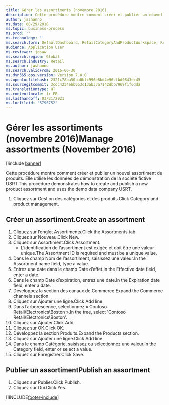 ```yaml
---
title: Gérer les assortiments (novembre 2016)
description: Cette procédure montre comment créer et publier un nouvel assortiment de produits. Elle utilise les données de démonstration de la société fictive USRT.
author: jashanno
ms.date: 08/29/2018
ms.topic: business-process
ms.prod: ''
ms.technology: ''
ms.search.form: DefaultDashboard, RetailCategoryAndProductWorkspace, RetailCategoryAndProductAssortment, RetailAssortmentDetails, RetailOperatingUnitPicker, EcoResCategorySingleLookup
audience: Application User
ms.reviewer: josaw
ms.search.region: Global
ms.search.industry: Retail
ms.author: jashanno
ms.search.validFrom: 2016-06-30
ms.dyn365.ops.version: Version 7.0.0
ms.openlocfilehash: 2321c78ba50ba0bfc996e8bd4e96cfbd0843ec45
ms.sourcegitcommit: 3cdc42346bb653c13ab33a7142dbb7969f1f6dda
ms.translationtype: HT
ms.contentlocale: fr-FR
ms.lasthandoff: 03/31/2021
ms.locfileid: "5796752"
---
```

# <a name="manage-assortments-november-2016"></a><span data-ttu-id="dc577-103">Gérer les assortiments (novembre 2016)</span><span class="sxs-lookup"><span data-stu-id="dc577-103">Manage assortments (November 2016)</span></span>

[!include [banner](../includes/banner.md)]

<span data-ttu-id="dc577-104">Cette procédure montre comment créer et publier un nouvel assortiment de produits. Elle utilise les données de démonstration de la société fictive USRT.</span><span class="sxs-lookup"><span data-stu-id="dc577-104">This procedure demonstrates how to create and publish a new product assortment and uses the demo data company USRT.</span></span> 


1. <span data-ttu-id="dc577-105">Cliquez sur Gestion des catégories et des produits.</span><span class="sxs-lookup"><span data-stu-id="dc577-105">Click Category and product management.</span></span>

## <a name="create-an-assortment"></a><span data-ttu-id="dc577-106">Créer un assortiment.</span><span class="sxs-lookup"><span data-stu-id="dc577-106">Create an assortment</span></span>
1. <span data-ttu-id="dc577-107">Cliquez sur l’onglet Assortiments.</span><span class="sxs-lookup"><span data-stu-id="dc577-107">Click the Assortments tab.</span></span>
2. <span data-ttu-id="dc577-108">Cliquez sur Nouveau.</span><span class="sxs-lookup"><span data-stu-id="dc577-108">Click New.</span></span>
3. <span data-ttu-id="dc577-109">Cliquez sur Assortiment.</span><span class="sxs-lookup"><span data-stu-id="dc577-109">Click Assortment.</span></span>
    * <span data-ttu-id="dc577-110">L’identification de l’assortiment est exigée et doit être une valeur unique.</span><span class="sxs-lookup"><span data-stu-id="dc577-110">The Assortment ID is required and must be a unique value.</span></span>  
4. <span data-ttu-id="dc577-111">Dans le champ Nom de l’assortiment, saisissez une valeur.</span><span class="sxs-lookup"><span data-stu-id="dc577-111">In the Assortment name field, type a value.</span></span>
5. <span data-ttu-id="dc577-112">Entrez une date dans le champ Date d’effet.</span><span class="sxs-lookup"><span data-stu-id="dc577-112">In the Effective date field, enter a date.</span></span>
6. <span data-ttu-id="dc577-113">Dans le champ Date d’expiration, entrez une date.</span><span class="sxs-lookup"><span data-stu-id="dc577-113">In the Expiration date field, enter a date.</span></span>
7. <span data-ttu-id="dc577-114">Développez la section des canaux de Commerce.</span><span class="sxs-lookup"><span data-stu-id="dc577-114">Expand the Commerce channels section.</span></span>
8. <span data-ttu-id="dc577-115">Cliquez sur Ajouter une ligne.</span><span class="sxs-lookup"><span data-stu-id="dc577-115">Click Add line.</span></span>
9. <span data-ttu-id="dc577-116">Dans l’arborescence, sélectionnez « Contoso Retail\Electronics\Boston ».</span><span class="sxs-lookup"><span data-stu-id="dc577-116">In the tree, select 'Contoso Retail\Electronics\Boston'.</span></span>
10. <span data-ttu-id="dc577-117">Cliquez sur Ajouter.</span><span class="sxs-lookup"><span data-stu-id="dc577-117">Click Add.</span></span>
11. <span data-ttu-id="dc577-118">Cliquez sur OK.</span><span class="sxs-lookup"><span data-stu-id="dc577-118">Click OK.</span></span>
12. <span data-ttu-id="dc577-119">Développez la section Produits.</span><span class="sxs-lookup"><span data-stu-id="dc577-119">Expand the Products section.</span></span>
13. <span data-ttu-id="dc577-120">Cliquez sur Ajouter une ligne.</span><span class="sxs-lookup"><span data-stu-id="dc577-120">Click Add line.</span></span>
14. <span data-ttu-id="dc577-121">Dans le champ Catégorie, saisissez ou sélectionnez une valeur.</span><span class="sxs-lookup"><span data-stu-id="dc577-121">In the Category field, enter or select a value.</span></span>
15. <span data-ttu-id="dc577-122">Cliquez sur Enregistrer.</span><span class="sxs-lookup"><span data-stu-id="dc577-122">Click Save.</span></span>

## <a name="publish-an-assortment"></a><span data-ttu-id="dc577-123">Publier un assortiment</span><span class="sxs-lookup"><span data-stu-id="dc577-123">Publish an assortment</span></span>
1. <span data-ttu-id="dc577-124">Cliquez sur Publier.</span><span class="sxs-lookup"><span data-stu-id="dc577-124">Click Publish.</span></span>
2. <span data-ttu-id="dc577-125">Cliquez sur Oui.</span><span class="sxs-lookup"><span data-stu-id="dc577-125">Click Yes.</span></span>



[!INCLUDE[footer-include](../../includes/footer-banner.md)]
